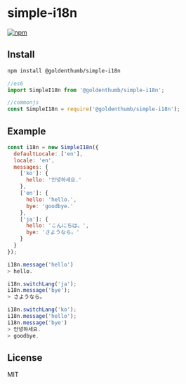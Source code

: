 # simple-i18n
[![npm](https://img.shields.io/npm/v/@goldenthumb/simple-i18n.svg)](https://www.npmjs.com/package/@goldenthumb/simple-i18n)

## Install
```sh
npm install @goldenthumb/simple-i18n
```
```js
//es6
import SimpleI18n from '@goldenthumb/simple-i18n';

//commonjs
const SimpleI18n = require('@goldenthumb/simple-i18n');
```

## Example
```js
const i18n = new SimpleI18n({
  defaultLocale: ['en'],
  locale: 'en',
  messages: {
    ['ko']: {
      hello: '안녕하세요.'
    },
    ['en']: {
      hello: 'hello.',
      bye: 'goodbye.'
    },
    ['ja']: {
      hello: 'こんにちは。',
      bye: 'さようなら。'
    }
  }
});

i18n.message('hello')
> hello.

i18n.switchLang('ja');
i18n.message('bye');
> さようなら。

i18n.switchLang('ko');
i18n.message('hello');
i18n.message('bye')
> 안녕하세요.
> goodbye.
```

## License
MIT
